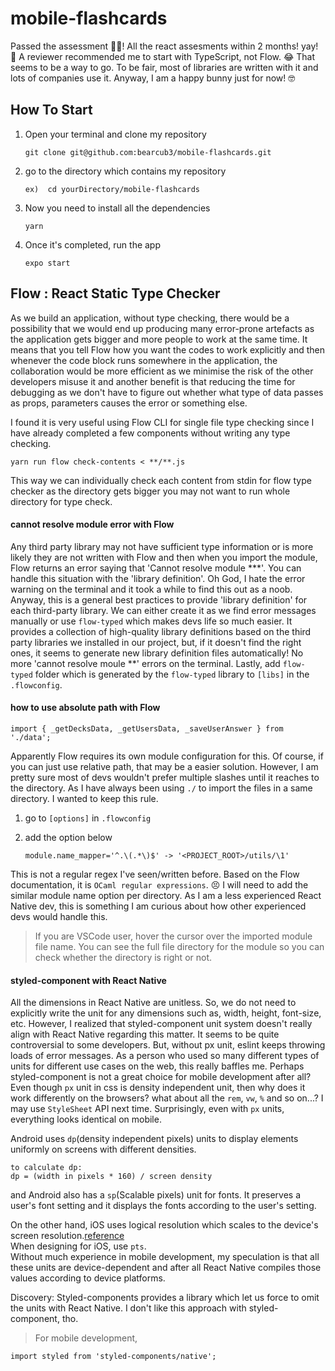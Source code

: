 # mobile-flashcards

Passed the assessment 💪💪! All the react assesments within 2 months! yay! 🏅
A reviewer recommended me to start with TypeScript, not Flow. 😂 
That seems to be a way to go. To be fair, most of libraries are written with it and lots of companies use it. 
Anyway, I am a happy bunny just for now!  🤓

## How To Start

1.  Open your terminal and clone my repository

        git clone git@github.com:bearcub3/mobile-flashcards.git

2.  go to the directory which contains my repository

        ex)  cd yourDirectory/mobile-flashcards

3.  Now you need to install all the dependencies

        yarn

4.  Once it's completed, run the app

        expo start

## Flow : React Static Type Checker

As we build an application, without type checking, there would be a possibility that we would end up producing many error-prone artefacts as the application gets bigger and more people to work at the same time. It means that you tell Flow how you want the codes to work explicitly and then whenever the code block runs somewhere in the application, the collaboration would be more efficient as we minimise the risk of the other developers misuse it and another benefit is that reducing the time for debugging as we don't have to figure out whether what type of data passes as props, parameters causes the error or something else.

I found it is very useful using Flow CLI for single file type checking since I have already completed a few components without writing any type checking.

    yarn run flow check-contents < **/**.js

This way we can individually check each content from stdin for flow type checker as the directory gets bigger you may not want to run whole directory for type check.

#### cannot resolve module error with Flow

Any third party library may not have sufficient type information or is more likely they are not written with Flow and then when you import the module, Flow returns an error saying that 'Cannot resolve module **\*'. You can handle this situation with the 'library definition'. Oh God, I hate the error warning on the terminal and it took a while to find this out as a noob. Anyway, this is a general best practices to provide 'library definition' for each third-party library. We can either create it as we find error messages manually or use `flow-typed` which makes devs life so much easier. It provides a collection of high-quality library definitions based on the third party libraries we installed in our project, but, if it doesn't find the right ones, it seems to generate new library definition files automatically! No more 'cannot resolve moule **' errors on the terminal. Lastly, add `flow-typed` folder which is generated by the `flow-typed` library to `[libs]` in the `.flowconfig`.

#### how to use absolute path with Flow

    import { _getDecksData, _getUsersData, _saveUserAnswer } from './data';

Apparently Flow requires its own module configuration for this. Of course, if you can just use relative path, that may be a easier solution. However, I am pretty sure most of devs wouldn't prefer multiple slashes until it reaches to the directory. As I have always been using `./` to import the files in a same directory. I wanted to keep this rule.

1.  go to `[options]` in `.flowconfig`

2.  add the option below

        module.name_mapper='^.\(.*\)$' -> '<PROJECT_ROOT>/utils/\1'

This is not a regular regex I've seen/written before.
Based on the Flow documentation, it is `OCaml regular expressions`. 😣
I will need to add the similar module name option per directory. As I am a less experienced React Native dev, this is something I am curious about how other experienced devs would handle this.

> If you are VSCode user, hover the cursor over the imported module file name. You can see the full file directory for the module so you can check whether the directory is right or not.

#### styled-component with React Native

All the dimensions in React Native are unitless. So, we do not need to explicitly write the unit for any dimensions such as, width, height, font-size, etc. However, I realized that styled-component unit system doesn't really align with React Native regarding this matter. It seems to be quite controversial to some developers. But, without px unit, eslint keeps throwing loads of error messages. As a person who used so many different types of units for different use cases on the web, this really baffles me. Perhaps styled-component is not a great choice for mobile development after all? Even though `px` unit in css is density independent unit, then why does it work differently on the browsers? what about all the `rem`, `vw`, `%` and so on...? I may use `StyleSheet` API next time. Surprisingly, even with `px` units, everything looks identical on mobile.

Android uses `dp`(density independent pixels) units to display elements uniformly on screens with different densities.

    to calculate dp:
    dp = (width in pixels * 160) / screen density

and Android also has a `sp`(Scalable pixels) unit for fonts. It preserves a user's font setting and it displays the fonts according to the user's setting.

On the other hand, iOS uses logical resolution which scales to the device's screen resolution.[reference](https://developer.apple.com/library/archive/documentation/DeviceInformation/Reference/iOSDeviceCompatibility/Displays/Displays.html)  
When designing for iOS, use `pts`.  
Without much experience in mobile development, my speculation is that all these units are device-dependent and after all React Native compiles those values according to device platforms.

Discovery: Styled-components provides a library which let us force to omit the units with React Native. I don't like this approach with styled-component, tho.

> For mobile development,

    import styled from 'styled-components/native';

